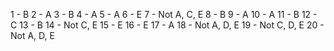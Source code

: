 1 - B
2 - A
3 - B
4 - A
5 - A
6 - E
7 - Not A, C, E
8 - B
9 - A
10 - A
11 - B
12 - C
13 - B
14 - Not C, E
15 - E
16 - E
17 - A
18 - Not A, D, E
19 - Not C, D, E
20 - Not A, D, E
